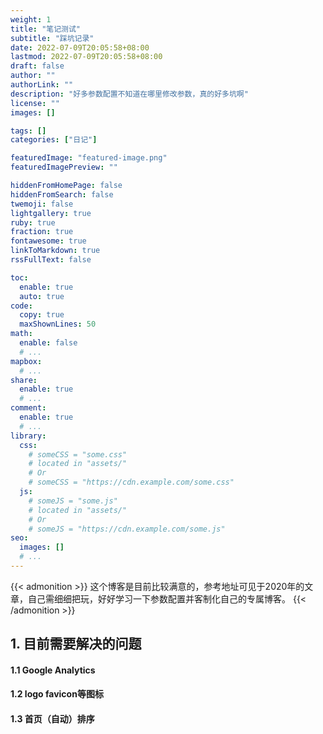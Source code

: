 ```yaml
---
weight: 1
title: "笔记测试"
subtitle: "踩坑记录"
date: 2022-07-09T20:05:58+08:00
lastmod: 2022-07-09T20:05:58+08:00
draft: false
author: ""
authorLink: ""
description: "好多参数配置不知道在哪里修改参数，真的好多坑啊"
license: ""
images: []

tags: []
categories: ["日记"]

featuredImage: "featured-image.png"
featuredImagePreview: ""

hiddenFromHomePage: false
hiddenFromSearch: false
twemoji: false
lightgallery: true
ruby: true
fraction: true
fontawesome: true
linkToMarkdown: true
rssFullText: false

toc:
  enable: true
  auto: true
code:
  copy: true
  maxShownLines: 50
math:
  enable: false
  # ...
mapbox:
  # ...
share:
  enable: true
  # ...
comment:
  enable: true
  # ...
library:
  css:
    # someCSS = "some.css"
    # located in "assets/"
    # Or
    # someCSS = "https://cdn.example.com/some.css"
  js:
    # someJS = "some.js"
    # located in "assets/"
    # Or
    # someJS = "https://cdn.example.com/some.js"
seo:
  images: []
  # ...
---
```


<!--more-->

{{< admonition >}}
这个博客是目前比较满意的，参考地址可见于2020年的文章，自己需细细把玩，好好学习一下参数配置并客制化自己的专属博客。
{{< /admonition >}}

## 1. 目前需要解决的问题
#### 1.1 Google Analytics
#### 1.2 logo  favicon等图标
#### 1.3 首页（自动）排序

